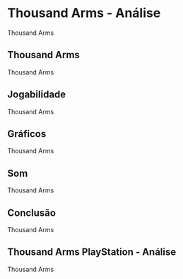 ---
---

# Thousand Arms - Análise

Thousand Arms

## Thousand Arms

Thousand Arms

## Jogabilidade

Thousand Arms

## Gráficos

Thousand Arms

## Som

Thousand Arms

## Conclusão

Thousand Arms

## Thousand Arms PlayStation - Análise

Thousand Arms
